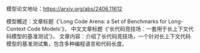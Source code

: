 模型论文地址：https://arxiv.org/abs/2406.11612

模型概述：文章标题《'Long Code Arena: a Set of Benchmarks for Long-Context Code Models'》，
中文文章标题《'长代码竞技场：一套用于长上下文代码模型的基准测试'》，
文章内容：介绍了长代码竞技场，一个针对长上下文代码模型的基准测试集，包含多种编程语言和代码长度。

